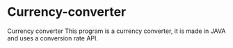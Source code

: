 # Currency-converter
Currency converter
This program is a currency converter, it is made in JAVA and uses a conversion rate API.
